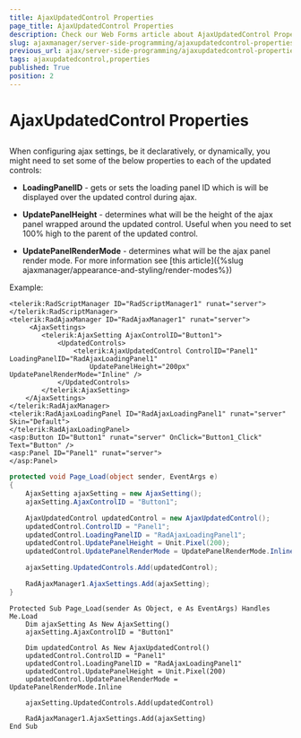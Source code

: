 ```yaml
---
title: AjaxUpdatedControl Properties
page_title: AjaxUpdatedControl Properties
description: Check our Web Forms article about AjaxUpdatedControl Properties.
slug: ajaxmanager/server-side-programming/ajaxupdatedcontrol-properties
previous_url: ajax/server-side-programming/ajaxupdatedcontrol-properties
tags: ajaxupdatedcontrol,properties
published: True
position: 2
---
```


# AjaxUpdatedControl Properties



## 

When configuring ajax settings, be it declaratively, or dynamically, you might need to set some of the below properties to each of the updated controls:

* **LoadingPanelID** - gets or sets the loading panel ID which is will be displayed over the updated control during ajax.

* **UpdatePanelHeight** - determines what will be the height of the ajax panel wrapped around the updated control. Useful when you need to set 100% high to the parent of the updated control.

* **UpdatePanelRenderMode** - determines what will be the ajax panel render mode. For more information see [this article]({%slug ajaxmanager/appearance-and-styling/render-modes%})

Example:


````ASP.NET
<telerik:RadScriptManager ID="RadScriptManager1" runat="server">
</telerik:RadScriptManager>
<telerik:RadAjaxManager ID="RadAjaxManager1" runat="server">
	 <AjaxSettings>
	    <telerik:AjaxSetting AjaxControlID="Button1">
	        <UpdatedControls>
	            <telerik:AjaxUpdatedControl ControlID="Panel1" LoadingPanelID="RadAjaxLoadingPanel1"
	                UpdatePanelHeight="200px" UpdatePanelRenderMode="Inline" />
	        </UpdatedControls>
	    </telerik:AjaxSetting>
	</AjaxSettings>
</telerik:RadAjaxManager>
<telerik:RadAjaxLoadingPanel ID="RadAjaxLoadingPanel1" runat="server" Skin="Default">
</telerik:RadAjaxLoadingPanel>
<asp:Button ID="Button1" runat="server" OnClick="Button1_Click" Text="Button" />
<asp:Panel ID="Panel1" runat="server">
</asp:Panel>
````


````C#
protected void Page_Load(object sender, EventArgs e)
{
	AjaxSetting ajaxSetting = new AjaxSetting();
	ajaxSetting.AjaxControlID = "Button1";

	AjaxUpdatedControl updatedControl = new AjaxUpdatedControl();
	updatedControl.ControlID = "Panel1";
	updatedControl.LoadingPanelID = "RadAjaxLoadingPanel1";
	updatedControl.UpdatePanelHeight = Unit.Pixel(200);
	updatedControl.UpdatePanelRenderMode = UpdatePanelRenderMode.Inline;

	ajaxSetting.UpdatedControls.Add(updatedControl);

	RadAjaxManager1.AjaxSettings.Add(ajaxSetting);
}
````
````VB
Protected Sub Page_Load(sender As Object, e As EventArgs) Handles Me.Load
    Dim ajaxSetting As New AjaxSetting()
    ajaxSetting.AjaxControlID = "Button1"

    Dim updatedControl As New AjaxUpdatedControl()
    updatedControl.ControlID = "Panel1"
    updatedControl.LoadingPanelID = "RadAjaxLoadingPanel1"
    updatedControl.UpdatePanelHeight = Unit.Pixel(200)
    updatedControl.UpdatePanelRenderMode = UpdatePanelRenderMode.Inline

    ajaxSetting.UpdatedControls.Add(updatedControl)

    RadAjaxManager1.AjaxSettings.Add(ajaxSetting)
End Sub	
````


